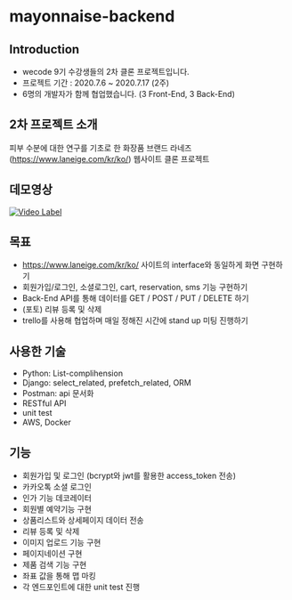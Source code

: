 # mayonnaise-backend

## Introduction
- wecode 9기 수강생들의 2차 클론 프로젝트입니다.
- 프로젝트 기간 : 2020.7.6 ~ 2020.7.17 (2주)
- 6명의 개발자가 함께 협업했습니다. (3 Front-End, 3 Back-End)

## 2차 프로젝트 소개
 피부 수분에 대한 연구를 기초로 한 화장품 브랜드 라네즈(https://www.laneige.com/kr/ko/) 웹사이트 클론 프로젝트


## 데모영상
[![Video Label](https://user-images.githubusercontent.com/60872814/88010998-2c0c1400-cb51-11ea-98d1-f91a9df7674e.png)](https://www.youtube.com/watch?v=xIFB2U80wgc&feature=youtu.be)
 

## 목표
- https://www.laneige.com/kr/ko/ 사이트의 interface와 동일하게 화면 구현하기
- 회원가입/로그인, 소셜로그인, cart, reservation, sms 기능 구현하기
- Back-End API를 통해 데이터를 GET / POST / PUT / DELETE 하기
- (포토) 리뷰 등록 및 삭제
- trello를 사용해 협업하며 매일 정해진 시간에 stand up 미팅 진행하기

## 사용한 기술
- Python: List-complihension
- Django: select_related, prefetch_related, ORM
- Postman: api 문서화
- RESTful API
- unit test
- AWS, Docker

## 기능
- 회원가입 및 로그인 (bcrypt와 jwt를 활용한 access_token 전송)
- 카카오톡 소셜 로그인
- 인가 기능 데코레이터
- 회원별 예약기능 구현
- 상품리스트와 상세페이지 데이터 전송
- 리뷰 등록 및 삭제
- 이미지 업로드 기능 구현
- 페이지네이션 구현
- 제품 검색 기능 구현
- 좌표 값을 통해 맵 마킹
- 각 엔드포인트에 대한 unit test 진행
